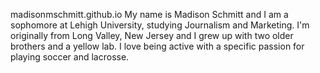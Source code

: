 madisonmschmitt.github.io
My name is Madison Schmitt and I am a sophomore at Lehigh University, studying Journalism and Marketing. I'm originally from Long Valley, New Jersey and I grew up with two older brothers and a yellow lab. I love being active with a specific passion for playing soccer and lacrosse.

